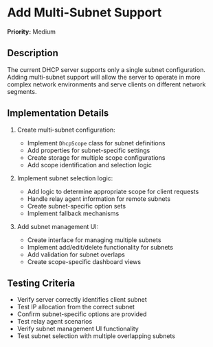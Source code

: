 # Add Multi-Subnet Support

**Priority:** Medium

## Description

The current DHCP server supports only a single subnet configuration. Adding multi-subnet support will allow the server to operate in more complex network environments and serve clients on different network segments.

## Implementation Details

1. Create multi-subnet configuration:
   - Implement `DhcpScope` class for subnet definitions
   - Add properties for subnet-specific settings
   - Create storage for multiple scope configurations
   - Add scope identification and selection logic

2. Implement subnet selection logic:
   - Add logic to determine appropriate scope for client requests
   - Handle relay agent information for remote subnets
   - Create subnet-specific option sets
   - Implement fallback mechanisms

3. Add subnet management UI:
   - Create interface for managing multiple subnets
   - Implement add/edit/delete functionality for subnets
   - Add validation for subnet overlaps
   - Create scope-specific dashboard views

## Testing Criteria

- Verify server correctly identifies client subnet
- Test IP allocation from the correct subnet
- Confirm subnet-specific options are provided
- Test relay agent scenarios
- Verify subnet management UI functionality
- Test subnet selection with multiple overlapping subnets